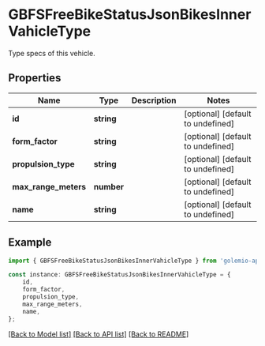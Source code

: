 # GBFSFreeBikeStatusJsonBikesInnerVahicleType

Type specs of this vehicle.

## Properties

Name | Type | Description | Notes
------------ | ------------- | ------------- | -------------
**id** | **string** |  | [optional] [default to undefined]
**form_factor** | **string** |  | [optional] [default to undefined]
**propulsion_type** | **string** |  | [optional] [default to undefined]
**max_range_meters** | **number** |  | [optional] [default to undefined]
**name** | **string** |  | [optional] [default to undefined]

## Example

```typescript
import { GBFSFreeBikeStatusJsonBikesInnerVahicleType } from 'golemio-api';

const instance: GBFSFreeBikeStatusJsonBikesInnerVahicleType = {
    id,
    form_factor,
    propulsion_type,
    max_range_meters,
    name,
};
```

[[Back to Model list]](../README.md#documentation-for-models) [[Back to API list]](../README.md#documentation-for-api-endpoints) [[Back to README]](../README.md)
